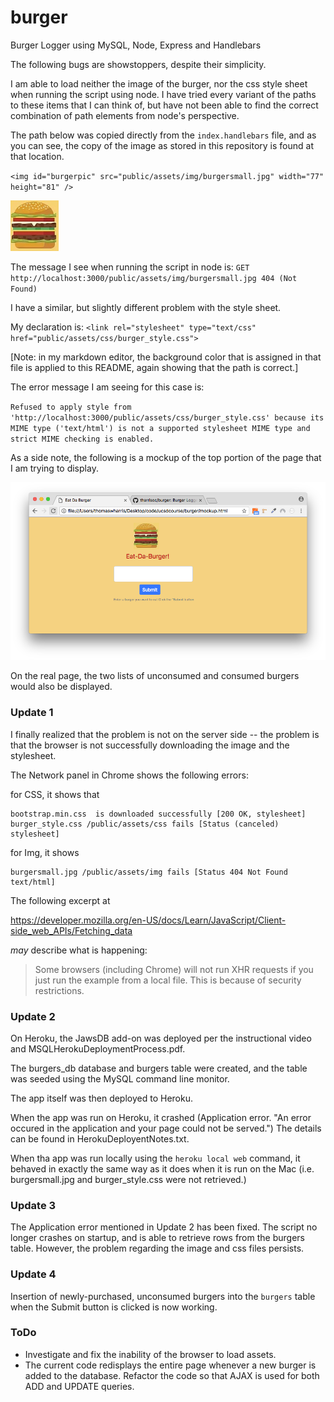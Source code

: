 # burger
Burger Logger using MySQL, Node, Express and Handlebars

The following bugs are showstoppers, despite their simplicity.

I am able to load neither the image of the burger, nor the css style sheet when running the script using node. I have tried every variant of the paths to these items that I can think of, but have not been able to find the correct combination of path elements from node's perspective.

The path below was copied directly from the `index.handlebars` file, and as you can see, the copy of the image as stored in this repository is found at that location.

`<img id="burgerpic" src="public/assets/img/burgersmall.jpg" width="77" height="81" />`

<img id="burgerpic" src="public/assets/img/burgersmall.jpg" width="77" height="81" />

The message I see when running the script in node is:
`GET http://localhost:3000/public/assets/img/burgersmall.jpg 404 (Not Found)`

I have a similar, but slightly different problem with the style sheet.

My declaration is:
`<link rel="stylesheet" type="text/css" href="public/assets/css/burger_style.css">`

<link rel="stylesheet" type="text/css" href="public/assets/css/burger_style.css">

[Note: in my markdown editor, the background color that is assigned in that file is applied to this README, again showing that the path is correct.]

The error message I am seeing for this case is:

`Refused to apply style from 'http://localhost:3000/public/assets/css/burger_style.css'
because its MIME type ('text/html') is not a supported stylesheet MIME type
and strict MIME checking is enabled.`

As a side note, the following is a mockup of the top portion of the page that I am trying to display.

![Screenshot showing the Eat Da Burger Mockup Page](screenshots/EatDaBurgerMockup.png "Eat Da Burger Mockup")

On the real page, the two lists of unconsumed and consumed burgers would also be displayed.

### Update 1

I finally realized that the problem is not on the server side -- the problem is that the browser is not successfully downloading the image and the stylesheet.

The Network panel in Chrome shows the following errors:

for CSS, it shows that  

    bootstrap.min.css  is downloaded successfully [200 OK, stylesheet]    
    burger_style.css /public/assets/css fails [Status (canceled) stylesheet]

for Img, it shows  

    burgersmall.jpg /public/assets/img fails [Status 404 Not Found text/html]

The following excerpt at  

  <https://developer.mozilla.org/en-US/docs/Learn/JavaScript/Client-side_web_APIs/Fetching_data>

*may* describe what is happening:

>Some browsers (including Chrome) will not run XHR requests if you just run the example from a local file. This is because of security restrictions.


### Update 2

On Heroku, the JawsDB add-on was deployed per the instructional video and MSQLHerokuDeploymentProcess.pdf. 

The burgers_db database and burgers table were created, and the table was seeded using the MySQL command line monitor.

The app itself was then deployed to Heroku.

When the app was run on Heroku, it crashed (Application error. "An error occured in the application and your page could not be served.") The details can be found in HerokuDeployentNotes.txt.

When tha app was run locally using the `heroku local web` command, it behaved in exactly the same way as it does when it is run on the Mac (i.e. burgersmall.jpg and burger_style.css were not retrieved.)


### Update 3

The Application error mentioned in Update 2 has been fixed. The script no longer crashes on startup, and is able to retrieve rows from the burgers table. However, the problem regarding the image and css files persists.


### Update 4

Insertion of newly-purchased, unconsumed burgers into the `burgers` table when the Submit button is clicked is now working.

### ToDo

* Investigate and fix the inability of the browser to load assets.
* The current code redisplays the entire page whenever a new burger is added to the database. Refactor the code so that AJAX is used for both ADD and UPDATE queries.



